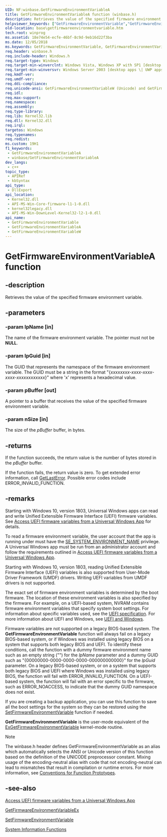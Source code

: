 ```yaml
---
UID: NF:winbase.GetFirmwareEnvironmentVariableA
title: GetFirmwareEnvironmentVariableA function (winbase.h)
description: Retrieves the value of the specified firmware environment variable.
helpviewer_keywords: ["GetFirmwareEnvironmentVariable","GetFirmwareEnvironmentVariable function","GetFirmwareEnvironmentVariableA","GetFirmwareEnvironmentVariableW","base.getfirmwareenvironmentvariable","winbase/GetFirmwareEnvironmentVariable","winbase/GetFirmwareEnvironmentVariableA","winbase/GetFirmwareEnvironmentVariableW"]
old-location: base\getfirmwareenvironmentvariable.htm
tech.root: winprog
ms.assetid: 18e74e54-ecfe-46bf-8c9d-9eb16d22f3ba
ms.date: 12/05/2018
ms.keywords: GetFirmwareEnvironmentVariable, GetFirmwareEnvironmentVariable function, GetFirmwareEnvironmentVariableA, GetFirmwareEnvironmentVariableW, base.getfirmwareenvironmentvariable, winbase/GetFirmwareEnvironmentVariable, winbase/GetFirmwareEnvironmentVariableA, winbase/GetFirmwareEnvironmentVariableW
req.header: winbase.h
req.include-header: Windows.h
req.target-type: Windows
req.target-min-winverclnt: Windows Vista, Windows XP with SP1 [desktop apps \| UWP apps]
req.target-min-winversvr: Windows Server 2003 [desktop apps \| UWP apps]
req.kmdf-ver: 
req.umdf-ver: 
req.ddi-compliance: 
req.unicode-ansi: GetFirmwareEnvironmentVariableW (Unicode) and GetFirmwareEnvironmentVariableA (ANSI)
req.idl: 
req.max-support: 
req.namespace: 
req.assembly: 
req.type-library: 
req.lib: Kernel32.lib
req.dll: Kernel32.dll
req.irql: 
targetos: Windows
req.typenames: 
req.redist: 
ms.custom: 19H1
f1_keywords:
 - GetFirmwareEnvironmentVariableA
 - winbase/GetFirmwareEnvironmentVariableA
dev_langs:
 - c++
topic_type:
 - APIRef
 - kbSyntax
api_type:
 - DllExport
api_location:
 - Kernel32.dll
 - API-MS-Win-Core-firmware-l1-1-0.dll
 - kernel32legacy.dll
 - API-MS-Win-DownLevel-Kernel32-l2-1-0.dll
api_name:
 - GetFirmwareEnvironmentVariable
 - GetFirmwareEnvironmentVariableA
 - GetFirmwareEnvironmentVariableW
---
```


# GetFirmwareEnvironmentVariableA function


## -description

Retrieves the value of the specified firmware environment variable.

## -parameters

### -param lpName [in]

The name of the firmware environment variable. The pointer must not be <b>NULL</b>.

### -param lpGuid [in]

The GUID that represents the namespace of the firmware environment variable. The GUID must be  a string in the format  "{<i>xxxxxxxx-xxxx-xxxx-xxxx-xxxxxxxxxxxx</i>}" where 'x' represents a hexadecimal value.

### -param pBuffer [out]

A pointer to a buffer that receives the value of the specified firmware environment variable.

### -param nSize [in]

The size of the <i>pBuffer</i> buffer, in bytes.

## -returns

If the function succeeds, the return value is the number of bytes stored in the <i>pBuffer</i> buffer.

If the function fails, the return value is zero. To get extended error information, call 
<a href="/windows/desktop/api/errhandlingapi/nf-errhandlingapi-getlasterror">GetLastError</a>. Possible error codes include ERROR_INVALID_FUNCTION.

## -remarks

Starting with Windows 10, version 1803, Universal Windows apps can read and write Unified Extensible Firmware Interface (UEFI) firmware variables. See <a href="/windows/desktop/SysInfo/access-uefi-firmware-variables-from-a-universal-windows-app">Access UEFI firmware variables from a Universal Windows App</a> for details.

To read a firmware environment variable, the user account that the app is running under must have the <a href="/windows/desktop/SecAuthZ/privilege-constants">SE_SYSTEM_ENVIRONMENT_NAME</a> privilege. A Universal Windows app must be run from an administrator account and follow the requirements outlined in <a href="/windows/desktop/SysInfo/access-uefi-firmware-variables-from-a-universal-windows-app">Access UEFI firmware variables from a Universal Windows App</a>.

Starting with Windows 10, version 1803, reading Unified Extensible Firmware Interface (UEFI) variables is also supported from User-Mode Driver Framework (UMDF) drivers. Writing UEFI variables from UMDF drivers is not supported.

The exact set of firmware environment variables is determined by the boot firmware. The location of these environment variables is also specified by the firmware.  For example, on a UEFI-based system, NVRAM contains firmware environment variables that specify system boot settings. For information about specific variables used, see the <a href="https://www.uefi.org/specifications">UEFI specification</a>. For more information about UEFI and Windows, see <a href="/windows-hardware/drivers/bringup/uefi-in-windows">UEFI and Windows</a>.

Firmware variables are not supported on a legacy BIOS-based system. The <b>GetFirmwareEnvironmentVariable</b> function will always fail on a legacy BIOS-based system, or if Windows was installed using legacy BIOS on a system that supports both legacy BIOS and UEFI. To identify these conditions, call the function with a dummy firmware environment name such as an empty string ("") for the <i>lpName</i> parameter and a dummy GUID such as "{00000000-0000-0000-0000-000000000000}" for the <i>lpGuid</i> parameter. On a legacy BIOS-based system, or on a system that supports both legacy BIOS and UEFI where Windows was installed using legacy BIOS, the function will fail with  ERROR_INVALID_FUNCTION. On a UEFI-based system, the function will  fail with an error specific to the firmware, such as ERROR_NOACCESS, to indicate that the dummy GUID namespace does not exist. 

If you are creating a backup application, you can use this function to save all the boot settings for the system so they can be restored using the <a href="/windows/desktop/api/winbase/nf-winbase-setfirmwareenvironmentvariablea">SetFirmwareEnvironmentVariable</a> 
	 function if needed. 

<b>GetFirmwareEnvironmentVariable</b> is the user-mode equivalent of the <a href="/windows-hardware/drivers/ddi/content/wdm/nf-wdm-exgetfirmwareenvironmentvariable">ExGetFirmwareEnvironmentVariable</a> kernel-mode routine.





> [!NOTE]
> The winbase.h header defines GetFirmwareEnvironmentVariable as an alias which automatically selects the ANSI or Unicode version of this function based on the definition of the UNICODE preprocessor constant. Mixing usage of the encoding-neutral alias with code that not encoding-neutral can lead to mismatches that result in compilation or runtime errors. For more information, see [Conventions for Function Prototypes](/windows/win32/intl/conventions-for-function-prototypes).

## -see-also

<a href="/windows/desktop/SysInfo/access-uefi-firmware-variables-from-a-universal-windows-app">Access UEFI firmware variables from a Universal Windows App</a>



<a href="/windows/desktop/api/winbase/nf-winbase-getfirmwareenvironmentvariableexa">GetFirmwareEnvironmentVariableEx</a>



<a href="/windows/desktop/api/winbase/nf-winbase-setfirmwareenvironmentvariablea">SetFirmwareEnvironmentVariable</a>



<a href="/windows/desktop/SysInfo/system-information-functions">System
		  Information Functions</a>
